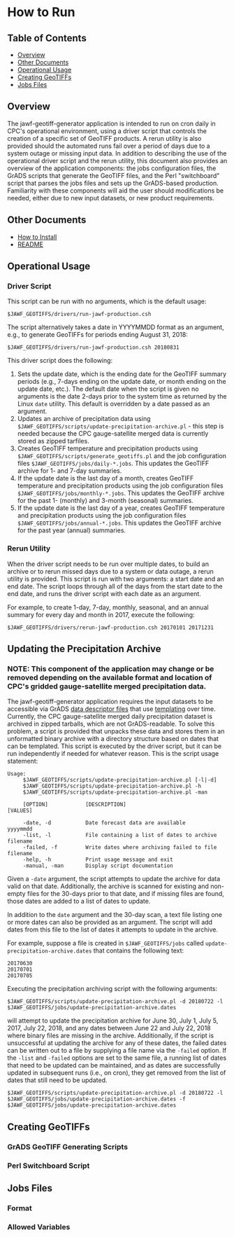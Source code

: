 How to Run
===============

Table of Contents
---------------

- [Overview](#overview)
- [Other Documents](#other-documents)
- [Operational Usage](#operational-usage)
- [Creating GeoTIFFs](#creating-geotiffs)
- [Jobs Files](#jobs-files)

Overview
---------------

The jawf-geotiff-generator application is intended to run on cron daily in CPC's operational environment, using a driver script that controls the creation of a specific set of GeoTIFF products. A rerun utility is also provided should the automated runs fail over a period of days due to a system outage or missing input data. In addition to describing the use of the operational driver script and the rerun utility, this document also provides an overview of the application components: the jobs configuration files, the GrADS scripts that generate the GeoTIFF files, and the Perl "switchboard" script that parses the jobs files and sets up the GrADS-based production. Familiarity with these components will aid the user should modifications be needed, either due to new input datasets, or new product requirements.

Other Documents
---------------

- [How to Install](HOW-TO-INSTALL.md)
- [README](../README.md)

Operational Usage
---------------

### Driver Script

This script can be run with no arguments, which is the default usage:

`$JAWF_GEOTIFFS/drivers/run-jawf-production.csh`

The script alternatively takes a date in YYYYMMDD format as an argument, e.g., to generate GeoTIFFs for periods ending August 31, 2018:

`$JAWF_GEOTIFFS/drivers/run-jawf-production.csh 20180831`

This driver script does the following:

1. Sets the update date, which is the ending date for the GeoTIFF summary periods (e.g., 7-days ending on the update date, or month ending on the update date, etc.). The default date when the script is given no arguments is the date 2-days prior to the system time as returned by the Linux `date` utility. This default is overridden by a date passed as an argument.
2. Updates an archive of precipitation data using `$JAWF_GEOTIFFS/scripts/update-precipitation-archive.pl` - this step is needed because the CPC gauge-satellite merged data is currently stored as zipped tarfiles.
3. Creates GeoTIFF temperature and precipitation products using `$JAWF_GEOTIFFS/scripts/generate_geotiffs.pl` and the job configuration files `$JAWF_GEOTIFFS/jobs/daily-*.jobs`. This updates the GeoTIFF archive for 1- and 7-day summaries.
4. If the update date is the last day of a month, creates GeoTIFF temperature and precipitation products using the job configuration files `$JAWF_GEOTIFFS/jobs/monthly-*.jobs`. This updates the GeoTIFF archive for the past 1- (monthly) and 3-month (seasonal) summaries.
5. If the update date is the last day of a year, creates GeoTIFF temperature and precipitation products using the job configuration files `$JAWF_GEOTIFFS/jobs/annual-*.jobs`. This updates the GeoTIFF archive for the past year (annual) summaries.

### Rerun Utility

When the driver script needs to be run over multiple dates, to build an archive or to rerun missed days due to a system or data outage, a rerun utility is provided. This script is run with two arguments: a start date and an end date. The script loops through all of the days from the start date to the end date, and runs the driver script with each date as an argument.

For example, to create 1-day, 7-day, monthly, seasonal, and an annual summary for every day and month in 2017, execute the following:

`$JAWF_GEOTIFFS/drivers/rerun-jawf-production.csh 20170101 20171231`

Updating the Precipitation Archive
---------------

### NOTE: This component of the application may change or be removed depending on the available format and location of CPC's gridded gauge-satellite merged precipitation data.

The jawf-geotiff-generator application requires the input datasets to be accessible via GrADS [data descriptor files](http://cola.gmu.edu/grads/gadoc/descriptorfile.html) that use [templating](http://cola.gmu.edu/grads/gadoc/templates.html) over time. Currently, the CPC gauge-satellite merged daily precipitation dataset is archived in zipped tarballs, which are not GrADS-readable. To solve this problem, a script is provided that unpacks these data and stores them in an unformatted binary archive with a directory structure based on dates that can be templated. This script is executed by the driver script, but it can be run independently if needed for whatever reason. This is the script usage statement:

```
Usage:
     $JAWF_GEOTIFFS/scripts/update-precipitation-archive.pl [-l|-d]
     $JAWF_GEOTIFFS/scripts/update-precipitation-archive.pl -h
     $JAWF_GEOTIFFS/scripts/update-precipitation-archive.pl -man

     [OPTION]            [DESCRIPTION]                                    [VALUES]

     -date, -d           Date forecast data are available                 yyyymmdd
     -list, -l           File containing a list of dates to archive       filename
     -failed, -f         Write dates where archiving failed to file       filename
     -help, -h           Print usage message and exit
     -manual, -man       Display script documentation
```

Given a `-date` argument, the script attempts to update the archive for data valid on that date. Additionally, the archive is scanned for existing and non-empty files for the 30-days prior to that date, and if missing files are found, those dates are added to a list of dates to update.

In addition to the `date` argument and the 30-day scan, a text file listing one or more dates can also be provided as an argument. The script will add dates from this file to the list of dates it attempts to update in the archive.

For example, suppose a file is created in `$JAWF_GEOTIFFS/jobs` called `update-precipitation-archive.dates` that contains the following text:

```
20170630
20170701
20170705
```

Executing the precipitation archiving script with the following arguments:

`$JAWF_GEOTIFFS/scripts/update-precipitation-archive.pl -d 20180722 -l $JAWF_GEOTIFFS/jobs/update-precipitation-archive.dates`

will attempt to update the precipitation archive for June 30, July 1, July 5, 2017, July 22, 2018, and any dates between June 22 and July 22, 2018 where binary files are missing in the archive. Additionally, if the script is unsuccessful at updating the archive for any of these dates, the failed dates can be written out to a file by supplying a file name via the `-failed` option. If the `-list` and `-failed` options are set to the same file, a running list of dates that need to be updated can be maintained, and as dates are successfully updated in subsequent runs (i.e., on cron), they get removed from the list of dates that still need to be updated.

`$JAWF_GEOTIFFS/scripts/update-precipitation-archive.pl -d 20180722 -l $JAWF_GEOTIFFS/jobs/update-precipitation-archive.dates -f $JAWF_GEOTIFFS/jobs/update-precipitation-archive.dates`

Creating GeoTIFFs
---------------

### GrADS GeoTIFF Generating Scripts

### Perl Switchboard Script

Jobs Files
---------------

### Format

### Allowed Variables
